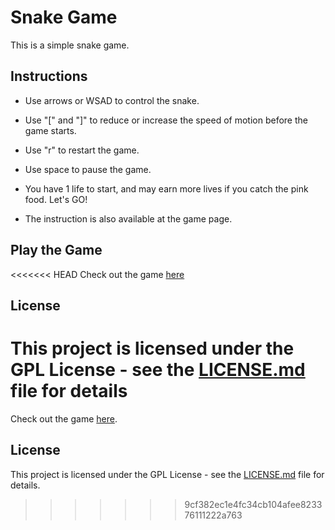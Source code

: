 # Snake Game
This is a simple snake game. 

## Instructions
* Use arrows or WSAD to control the snake.
* Use \"[\" and \"]\" to reduce or increase the speed of motion before the game starts.
* Use \"r\" to restart the game.
* Use space to pause the game. 
* You have 1 life to start, and may earn more lives if you catch the pink food. Let's GO!

* The instruction is also available at the game page.

## Play the Game
<<<<<<< HEAD
Check out the game [here](https://snake-0711.firebaseapp.com)

## License

This project is licensed under the GPL License - see the [LICENSE.md](LICENSE.md) file for details
=======
Check out the game [here](https://snake-0711.firebaseapp.com).

## License

This project is licensed under the GPL License - see the [LICENSE.md](LICENSE.md) file for details.
>>>>>>> 9cf382ec1e4fc34cb104afee823376111222a763

